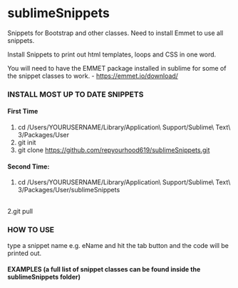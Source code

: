 # sublimeSnippets
Snippets for Bootstrap and other classes. Need to install Emmet to use all snippets.

Install Snippets to print out html templates, loops and CSS in one word.

You will need to have the EMMET package installed in sublime for some of the snippet classes to work. - https://emmet.io/download/

### INSTALL MOST UP TO DATE SNIPPETS

#### First Time
1. cd /Users/YOURUSERNAME/Library/Application\ Support/Sublime\ Text\ 3/Packages/User
2. git init
3. git clone https://github.com/repyourhood619/sublimeSnippets.git

#### Second Time:
1. cd /Users/YOURUSERNAME/Library/Application\ Support/Sublime\ Text\ 3/Packages/User/sublimeSnippets
<br>
2.git pull

### HOW TO USE
type a snippet name e.g. eName and hit the tab button and the code will be printed out.

#### EXAMPLES (a full list of snippet classes can be found inside the sublimeSnippets folder)
